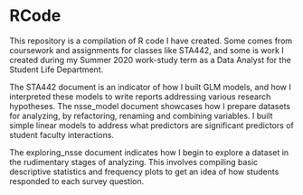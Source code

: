 # RCode
This repository is a compilation of R code I have created. Some comes from coursework and assignments for classes like
STA442, and some is work I created during my Summer 2020 work-study term as a Data Analyst for the Student Life Department.

The STA442 document is an indicator of how I built GLM models, and how I interpreted these models to write reports addressing various research hypotheses.
The nsse_model document showcases how I prepare datasets for analyzing, by refactoring, renaming and combining variables. I built simple linear models to address what predictors are significant predictors of student faculty interactions.
 
The exploring_nsse document indicates how I begin to explore a dataset in the rudimentary stages of analyzing. This involves compiling basic descriptive statistics and frequency plots to get an idea of how students responded to each survey question. 

